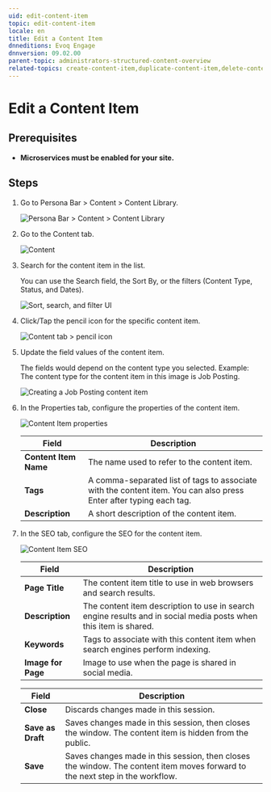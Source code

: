 ```yaml
---
uid: edit-content-item
topic: edit-content-item
locale: en
title: Edit a Content Item
dnneditions: Evoq Engage
dnnversion: 09.02.00
parent-topic: administrators-structured-content-overview
related-topics: create-content-item,duplicate-content-item,delete-content-item,share-in-social-media,get-embed-code
---
```


# Edit a Content Item

## Prerequisites

*   **Microservices must be enabled for your site.**

## Steps

1.  Go to Persona Bar \> Content \> Content Library.
    
    ![Persona Bar > Content > Content Library](/images/scr-pbar-host-Content-E91.png)
    
2.  Go to the Content tab.
    
    ![Content](/images/scr-pbtabs-all-Content-ContentLibrary-Content-E91.png)
    
3.  Search for the content item in the list.
    
    You can use the Search field, the Sort By, or the filters (Content Type, Status, and Dates).
    
      
    
    ![Sort, search, and filter UI](/images/scr-ContentItems-searchsortfilter-E91.gif)
    
      
    
4.  Click/Tap the pencil icon for the specific content item.
    
      
    
    ![Content tab > pencil icon](/images/scr-ContentItems-item-pencil-icon-E91.png)
    
      
    
5.  Update the field values of the content item.
    
    The fields would depend on the content type you selected. Example: The content type for the content item in this image is Job Posting.  
    
    ![Creating a Job Posting content item](/images/scr-ContentItems-JobDescription-E91.png)
    
      
    
6.  In the Properties tab, configure the properties of the content item.
    
      
    
    ![Content Item properties](/images/scr-ContentItems-properties-E91.png)
    
      
    
    |Field|Description|
    |---|---|    
    |**Content Item Name**|The name used to refer to the content item.|
    |**Tags**|A comma-separated list of tags to associate with the content item. You can also press Enter after typing each tag.|
    |**Description**|A short description of the content item.|
    
7.  In the SEO tab, configure the SEO for the content item.
    
      
    
    ![Content Item SEO](/images/scr-ContentItems-SEO-E91.png)
    
      
    
    |Field|Description|
    |---|---| 
    |**Page Title**|The content item title to use in web browsers and search results.|
    |**Description**|The content item description to use in search engine results and in social media posts when this item is shared.|
    |**Keywords**|Tags to associate with this content item when search engines perform indexing.|
    |**Image for Page**|Image to use when the page is shared in social media.|
    
    |Field|Description|
    |---|---| 
    |**Close**|Discards changes made in this session.|
    |**Save as Draft**|Saves changes made in this session, then closes the window. The content item is hidden from the public.|
    |**Save**|Saves changes made in this session, then closes the window. The content item moves forward to the next step in the workflow.|